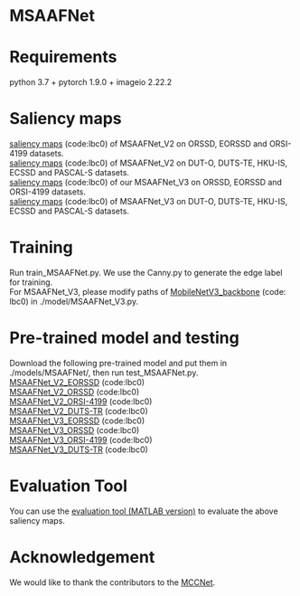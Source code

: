 # MSAAFNet
# Requirements
python 3.7 + pytorch 1.9.0 + imageio 2.22.2
# Saliency maps
[saliency maps](https://pan.baidu.com/s/1eUWvdXUZpbBFkbDJDa-Utw?pwd=lbc0) (code:lbc0) of MSAAFNet_V2 on ORSSD, EORSSD and ORSI-4199 datasets.  
[saliency maps](https://pan.baidu.com/s/1krIXhl7KF8_fqjIF7P6yyQ?pwd=lbc0) (code:lbc0) of MSAAFNet_V2 on DUT-O, DUTS-TE, HKU-IS, ECSSD and PASCAL-S datasets.  
[saliency maps](https://pan.baidu.com/s/1Ey04P98O2pOC9O3OXaq4RA) (code:lbc0) of our MSAAFNet_V3 on ORSSD, EORSSD and ORSI-4199 datasets.  
[saliency maps](https://pan.baidu.com/s/1stY_QeeDg2XQgy0pCyZHiw) (code:lbc0) of MSAAFNet_V3 on DUT-O, DUTS-TE, HKU-IS, ECSSD and PASCAL-S datasets.
# Training
Run train_MSAAFNet.py. We use the Canny.py to generate the edge label for training.  
For MSAAFNet_V3, please modify paths of [MobileNetV3_backbone](https://pan.baidu.com/s/1uI3p9pCVANoBNgAuwICXCg) (code: lbc0) in ./model/MSAAFNet_V3.py.
# Pre-trained model and testing
Download the following pre-trained model and put them in ./models/MSAAFNet/, then run test_MSAAFNet.py.  
[MSAAFNet_V2_EORSSD](https://pan.baidu.com/s/1dJDRkUC5Hc6Q28XucuISUw?pwd=lbc0) (code:lbc0)  
[MSAAFNet_V2_ORSSD](https://pan.baidu.com/s/1IXQvmE2DCazyKGcs3TCVQQ?pwd=lbc0) (code:lbc0)  
[MSAAFNet_V2_ORSI-4199](https://pan.baidu.com/s/1wGtUsyGd_J2OMgUwZHbZdw?pwd=lbc0) (code:lbc0)  
[MSAAFNet_V2_DUTS-TR](https://pan.baidu.com/s/1XpBx9gPWCaxM1YnQsgELDw?pwd=lbc0) (code:lbc0)  
[MSAAFNet_V3_EORSSD](https://pan.baidu.com/s/1p8NpIq-9Bgny57W9OUg4nQ) (code:lbc0)  
[MSAAFNet_V3_ORSSD](https://pan.baidu.com/s/18KIMvQl3BwRl_eGN653ehw) (code:lbc0)  
[MSAAFNet_V3_ORSI-4199](https://pan.baidu.com/s/10AE4MpdLsIiH6NhJ38dJwg) (code:lbc0)  
[MSAAFNet_V3_DUTS-TR](https://pan.baidu.com/s/1YIq1E2h15Ik24wYQlVn-VQ) (code:lbc0)
# Evaluation Tool
You can use the [evaluation tool (MATLAB version)](https://github.com/MathLee/MatlabEvaluationTools) to evaluate the above saliency maps.
# Acknowledgement
We would like to thank the contributors to the [MCCNet](https://github.com/MathLee/MCCNet).
